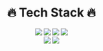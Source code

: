 <div align=center>
  <div><h1>🔥 Tech Stack 🔥</h1></div>

  <div>
    <img src="https://img.shields.io/badge/javascript-F7DF1E?style=for-the-badge&logo=javascript&logoColor=black">
    <img src="https://img.shields.io/badge/reactnative-61DAFB?style=for-the-badge&logo=react&logoColor=black"> 
    <img src="https://img.shields.io/badge/react-61DAFB?style=for-the-badge&logo=react&logoColor=black"> 
     <img src="https://img.shields.io/badge/python-3776AB?style=for-the-badge&logo=python&logoColor=black"> 
  </div>


  <div>
    <img src="https://github-readme-stats.vercel.app/api?username=yunmi099" />
    <img src="https://github-readme-stats.vercel.app/api/top-langs/?username=yunmi099&layout=compact" />
  </div>

</div>


